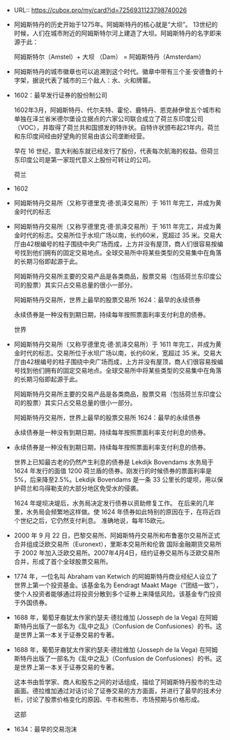 - URL:: https://cubox.pro/my/card?id=7256931123798740026
- 阿姆斯特丹的历史开始于1275年。阿姆斯特丹的核心就是“大坝”。 13世纪的时候，人们在城市附近的阿姆斯特尔河上建造了大坝。阿姆斯特丹的名字即来源于此：
  
  阿姆斯特尔（Amstel）+ 大坝 （Dam） = 阿姆斯特丹（Amsterdam）
- 阿姆斯特丹的城市徽章也可以追溯到这个时代。徽章中带有三个圣·安德鲁的十字架，据说代表了城市的三个敌人：水、火和牌匾。
- 1602：最早发行证券的股份制公司
  
  1602年3月，阿姆斯特丹、代尔夫特、霍伦、鹿特丹、恩克赫伊曾五个城市和单独在泽兰省米德尔堡设立据点的六家公司联合成立了荷兰东印度公司（VOC），并取得了荷兰共和国颁发的特许状。自特许状颁布起21年内，荷兰和东印度间经由好望角的贸易由该公司垄断经营。
  
  早在 16 世纪，意大利船东就已经发行了股份，代表每次航海的权益。但荷兰东印度公司是第一家现代意义上股份可转让的公司。
  
  
  
  荷兰
- 1602
- 阿姆斯特丹交易所（又称亨德里克·德·凯泽交易所）于 1611 年完工，并成为黄金时代的标志
- 阿姆斯特丹交易所（又称亨德里克·德·凯泽交易所）于 1611 年完工，并成为黄金时代的标志。交易所位于水坝广场以南，长约60米，宽超过 35 米。交易大厅由42根编号的柱子围绕中央广场而成，上方并没有屋顶，商人们很容易按编号找到他们拥有的固定交易地点。全球交易所中将某些类型的交易集中在角落的长期习俗即起源于此。
  
  阿姆斯特丹交易所主要的交易产品是各类商品，股票交易（包括荷兰东印度公司的股票）其实只占交易总量的很小一部分。
  
  
  
  阿姆斯特丹交易所，世界上最早的股票交易所
  1624：最早的永续债券
  
  永续债券是一种没有到期日期，持续每年按照票面利率支付利息的债券。
  
  世界
- 阿姆斯特丹交易所（又称亨德里克·德·凯泽交易所）于 1611 年完工，并成为黄金时代的标志。交易所位于水坝广场以南，长约60米，宽超过 35 米。交易大厅由42根编号的柱子围绕中央广场而成，上方并没有屋顶，商人们很容易按编号找到他们拥有的固定交易地点。全球交易所中将某些类型的交易集中在角落的长期习俗即起源于此。
  
  阿姆斯特丹交易所主要的交易产品是各类商品，股票交易（包括荷兰东印度公司的股票）其实只占交易总量的很小一部分。
  
  
  
  阿姆斯特丹交易所，世界上最早的股票交易所
  1624：最早的永续债券
  
  永续债券是一种没有到期日期，持续每年按照票面利率支付利息的债券。
- 永续债券是一种没有到期日期，持续每年按照票面利率支付利息的债券。
  
  世界上已知最古老的仍然产生利息的债券是 Lekdijk Bovendams 水务局于 1624 年发行的面值 1200 荷兰盾的债券。刚发行的时候债券的票面利率是5%，后来降至2.5%。Lekdijk Bovendams 是一条 33 公里长的堤坝，用以保护荷兰和乌得勒支的大部分地区免受水的侵袭。
  
  1624 年堤坝决堤后，水务局决定发行债券以资助修复工作。 在后来的几年里，水务局会频繁地这样做。使 1624 年债券如此特别的原因在于，在将近四个世纪之后，它仍然支付利息。 准确地说，每年15欧元。
- 2000 年 9 月 22 日，巴黎交易所、阿姆斯特丹交易所和布鲁塞尔交易所正式合并组成泛欧交易所（Euronext），里斯本交易所和伦敦 国际金融期货交易所于 2002 年加入泛欧交易所。2007年4月4日，纽约证券交易所与泛欧交易所合并，形成了首个全球股票交易所。
- 1774 年，一位名叫 Abraham van Ketwich 的阿姆斯特丹商业经纪人设立了世界上第一个投资基金。该基金名为 Eendragt Maakt Mage（“团结一致”），使个人投资者能够通过将投资分散到多个证券上来降低风险。该基金专门投资于外国债券。
- 1688 年，葡萄牙裔犹太作家约瑟夫·德拉维加 (Josseph de la Vega) 在阿姆斯特丹出版了一部名为《乱中之乱》（Confusion de Confusiones）的书。这是世界上第一本关于证券交易的专著。
- 1688 年，葡萄牙裔犹太作家约瑟夫·德拉维加 (Josseph de la Vega) 在阿姆斯特丹出版了一部名为《乱中之乱》（Confusion de Confusiones）的书。这是世界上第一本关于证券交易的专著。
  
  这本书由哲学家、商人和股东之间的对话组成，描绘了阿姆斯特丹股市的生动画面。德拉维加通过对话讨论了证券交易的方方面面，并进行了最早的技术分析，讨论了股票价格变化的原因、牛市和熊市、市场预期与价格形成。
  
  这部
- 1634：最早的交易泡沫
